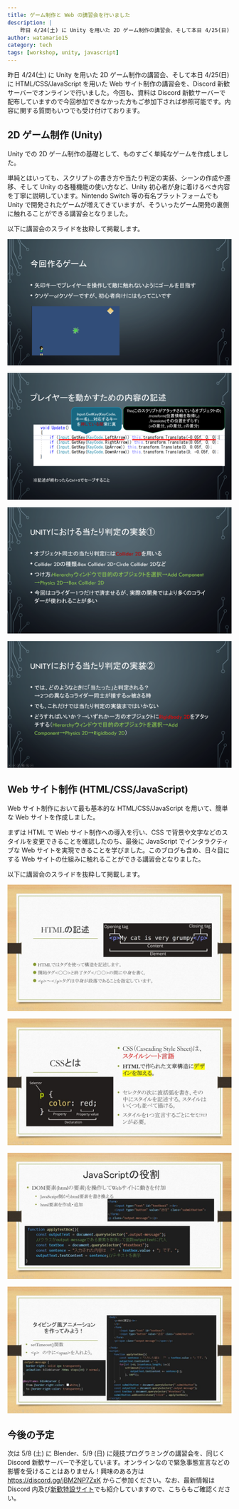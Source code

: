 ```yaml
---
title: ゲーム制作と Web の講習会を行いました
description: |
    昨日 4/24(土) に Unity を用いた 2D ゲーム制作の講習会、そして本日 4/25(日) に HTML/CSS/JavaScript を用いた Web サイト制作の講習会を、Discord 新歓サーバーでオンラインで行いました。Unity では、スクリプトの書き方や当たり判定の実装、シーンの作成や遷移、そして Unity の各種機能の使い方など、Unity 初心者が身に着けるべき内容を丁寧に説明しています。Web サイト制作では、まずは HTML で Web サイト制作への導入を行い、CSS で背景や文字などのスタイルを変更できることを確認したのち、最後に JavaScript でインタラクティブな Web サイトを実現できることを学びました。
author: watamario15
category: tech
tags: [workshop, unity, javascript]
---
```


昨日 4/24(土) に Unity を用いた 2D ゲーム制作の講習会、そして本日 4/25(日) に HTML/CSS/JavaScript を用いた Web サイト制作の講習会を、Discord 新歓サーバーでオンラインで行いました。今回も、資料は Discord 新歓サーバーで配布していますので今回参加できなかった方もご参加下されば参照可能です。内容に関する質問もいつでも受け付けております。

## 2D ゲーム制作 (Unity)

Unity での 2D ゲーム制作の基礎として、ものすごく単純なゲームを作成しました。

単純とはいっても、スクリプトの書き方や当たり判定の実装、シーンの作成や遷移、そして Unity の各種機能の使い方など、Unity 初心者が身に着けるべき内容を丁寧に説明しています。Nintendo Switch 等の有名プラットフォームでも Unity で開発されたゲームが増えてきていますが、そういったゲーム開発の裏側に触れることができる講習会となりました。

以下に講習会のスライドを抜粋して掲載します。

![](./423/Unity_2-1024x576.png)

![](./423/Unity_3-1024x576.png)

![](./423/Unity_4-1024x576.png)

![](./423/Unity_5-1024x576.png)

## Web サイト制作 (HTML/CSS/JavaScript)

Web サイト制作において最も基本的な HTML/CSS/JavaScript を用いて、簡単な Web サイトを作成しました。

まずは HTML で Web サイト制作への導入を行い、CSS で背景や文字などのスタイルを変更できることを確認したのち、最後に JavaScript でインタラクティブな Web サイトを実現できることを学びました。このブログも含め、日々目にする Web サイトの仕組みに触れることができる講習会となりました。

以下に講習会のスライドを抜粋して掲載します。

![](./423/Web_1-1024x576.jpg)

![](./423/Web_2-1024x576.jpg)

![](./423/Web_3-1024x576.jpg)

![](./423/Web_4-1024x576.jpg)

## 今後の予定

次は 5/8 (土) に Blender、5/9 (日) に競技プログラミングの講習会を、同じく Discord 新歓サーバーで予定しています。オンラインなので緊急事態宣言などの影響を受けることはありません！興味のある方は <https://discord.gg/jBM2NP7ZxK> からご参加ください。なお、最新情報は Discord 内及び[新歓特設サイト](/workshop)でも紹介していますので、こちらもご確認ください。
